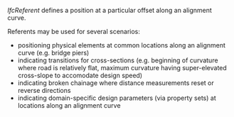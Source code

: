 ﻿_IfcReferent_ defines a position at a particular offset along an alignment curve.

Referents may be used for several scenarios:

* positioning physical elements at common locations along an alignment curve (e.g. bridge piers)
* indicating transitions for cross-sections (e.g. beginning of curvature where road is relatively flat, maximum curvature having super-elevated cross-slope to accomodate design speed)
* indicating broken chainage where distance measurements reset or reverse directions
* indicating domain-specific design parameters (via property sets) at locations along an alignment curve
